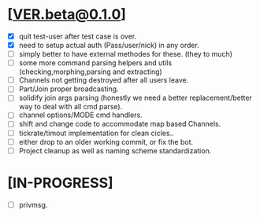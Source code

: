 

# [VER.beta@0.1.0]

- [X] quit test-user after test case is over.
- [X] need to setup actual auth (Pass/user/nick) in any order.
- [ ] simply better to have external methodes for these. (they to much)
- [ ] some more command parsing helpers and utils (checking,morphing,parsing and extracting)
- [ ] Channels not getting destroyed after all users leave.
- [ ] Part/Join proper broadcasting.
- [ ] solidify join args parsing (honestly we need a better replacement/better way to deal with all cmd parse).
- [ ] channel options/MODE cmd handlers.
- [ ] shift and change code to accommodate map based Channels.
- [ ] tickrate/timout implementation for clean cicles..
- [ ] either drop to an older working commit, or fix the bot.
- [ ] Project cleanup as well as naming scheme standardization.

# [IN-PROGRESS]
- [ ] privmsg.

